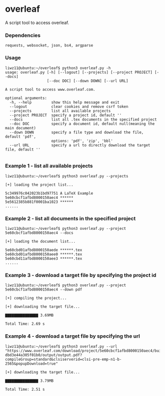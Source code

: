 # overleaf
A script tool to access overleaf.

### Dependencies

```
requests, websocket, json, bs4, argparse
```

### Usage

```
liwz11@ubuntu:~/overleaf$ python3 overleaf.py -h
usage: overleaf.py [-h] [--logout] [--projects] [--project PROJECT] [--docs]
                   [--doc DOC] [--down DOWN] [--url URL]

A script tool to access www.overleaf.com.

optional arguments:
  -h, --help         show this help message and exit
  --logout           clear cookies and remove csrf token
  --projects         list all available projects
  --project PROJECT  specify a project id, default ''
  --docs             list all .tex documents in the specified project
  --doc DOC          specify a document id, default null(meaning the main document)
  --down DOWN        specify a file type and download the file, default 'pdf',
                     options: 'pdf', 'zip', 'bbl'
  --url URL          specify a url to directly download the target file, default ''
 
```

### Example 1 - list all available projects

```
liwz11@ubuntu:~/overleaf$ python3 overleaf.py --projects

[+] loading the project list...

5c349976c042023b1bd97751 A LaTeX Example
5e60cbcf1afbd8000150aec4 ******
5e5612385b881f0001ba1023 ******
......

```

### Example 2 - list all documents in the specified project

```
liwz11@ubuntu:~/overleaf$ python3 overleaf.py --project 5e60cbcf1afbd8000150aec4 --docs

[+] loading the document list...

5e60cbd01afbd8000150aede ******.tex
5e60cbd01afbd8000150aee0 ******.tex
5e60cbd11afbd8000150aee3 ******.tex
......

```

### Example 3 - download a target file by specifying the project id

```
liwz11@ubuntu:~/overleaf$ python3 overleaf.py --project 5e60cbcf1afbd8000150aec4 --down pdf

[+] compiling the project...

[+] downloading the target file...

▇▇▇▇▇▇▇▇▇▇▇▇▇▇▇ 3.69MB    

Total Time: 2.69 s

```

### Example 4 - download a target file by specifying the url

```
liwz11@ubuntu:~/overleaf$ python3 overleaf.py --url "https://www.overleaf.com/download/project/5e60cbcf1afbd8000150aec4/build/1711dbeca03-dbd3e44a305f01b0/output/output.pdf?compileGroup=standard&clsiserverid=clsi-pre-emp-n1-b-2565&popupDownload=true"

[+] downloading the target file...

▇▇▇▇▇▇▇▇▇▇▇▇▇▇▇ 3.79MB    

Total Time: 2.51 s

```


